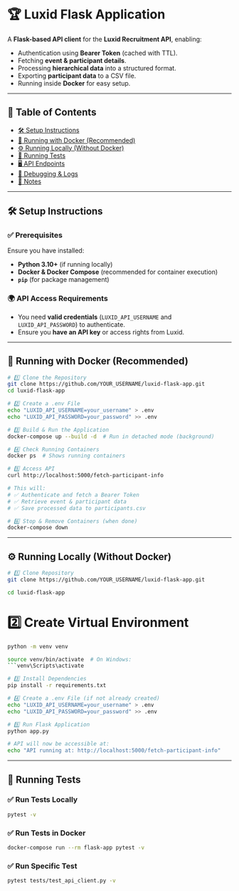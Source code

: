 # 🏆 Luxid Flask Application  

A **Flask-based API client** for the **Luxid Recruitment API**, enabling:
- Authentication using **Bearer Token** (cached with TTL).
- Fetching **event & participant details**.
- Processing **hierarchical data** into a structured format.
- Exporting **participant data** to a CSV file.
- Running inside **Docker** for easy setup.

---

## 📑 **Table of Contents**  
- [🛠 Setup Instructions](#-setup-instructions)  
- [🚀 Running with Docker (Recommended)](#-running-with-docker-recommended)  
- [⚙️ Running Locally (Without Docker)](#-running-locally-without-docker)  
- [🧪 Running Tests](#-running-tests)  
- [🖥️ API Endpoints](#-api-endpoints)  
- [🐛 Debugging & Logs](#-debugging--logs)  
- [📌 Notes](#-notes)  

---

## 🛠 **Setup Instructions**  

### ✅ **Prerequisites**
Ensure you have installed:  
- **Python 3.10+** (if running locally)  
- **Docker & Docker Compose** (recommended for container execution)  
- **`pip`** (for package management)  

### 🌍 **API Access Requirements**
- You need **valid credentials** (`LUXID_API_USERNAME` and `LUXID_API_PASSWORD`) to authenticate.
- Ensure you **have an API key** or access rights from Luxid.

---

## 🚀 **Running with Docker (Recommended)**  

```sh
# 1️⃣ Clone the Repository
git clone https://github.com/YOUR_USERNAME/luxid-flask-app.git
cd luxid-flask-app

# 2️⃣ Create a .env File
echo "LUXID_API_USERNAME=your_username" > .env
echo "LUXID_API_PASSWORD=your_password" >> .env

# 3️⃣ Build & Run the Application
docker-compose up --build -d  # Run in detached mode (background)

# 4️⃣ Check Running Containers
docker ps  # Shows running containers

# 5️⃣ Access API
curl http://localhost:5000/fetch-participant-info

# This will:
# ✅ Authenticate and fetch a Bearer Token
# ✅ Retrieve event & participant data
# ✅ Save processed data to participants.csv

# 6️⃣ Stop & Remove Containers (when done)
docker-compose down
```

---

## ⚙️ **Running Locally (Without Docker)**  

```sh
# 1️⃣ Clone Repository
git clone https://github.com/YOUR_USERNAME/luxid-flask-app.git
```
```sh
cd luxid-flask-app
```
# 2️⃣ Create Virtual Environment
```sh
python -m venv venv
```
```sh
source venv/bin/activate  # On Windows: 
```venv\Scripts\activate

# 3️⃣ Install Dependencies
pip install -r requirements.txt

# 4️⃣ Create a .env File (if not already created)
echo "LUXID_API_USERNAME=your_username" > .env
echo "LUXID_API_PASSWORD=your_password" >> .env

# 5️⃣ Run Flask Application
python app.py

# API will now be accessible at:
echo "API running at: http://localhost:5000/fetch-participant-info"
```

---

## 🧪 **Running Tests**  

### ✅ Run Tests Locally  
```sh
pytest -v
```

### ✅ Run Tests in Docker  
```sh
docker-compose run --rm flask-app pytest -v
```

### ✅ Run Specific Test  
```sh
pytest tests/test_api_client.py -v